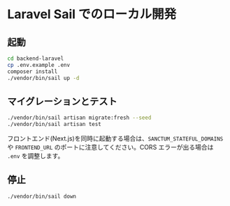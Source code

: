 # Laravel Sail でのローカル開発

## 起動

```bash
cd backend-laravel
cp .env.example .env
composer install
./vendor/bin/sail up -d
```

## マイグレーションとテスト

```bash
./vendor/bin/sail artisan migrate:fresh --seed
./vendor/bin/sail artisan test
```

フロントエンド(Next.js)を同時に起動する場合は、`SANCTUM_STATEFUL_DOMAINS` や `FRONTEND_URL` のポートに注意してください。CORS エラーが出る場合は `.env` を調整します。

## 停止

```bash
./vendor/bin/sail down
```
